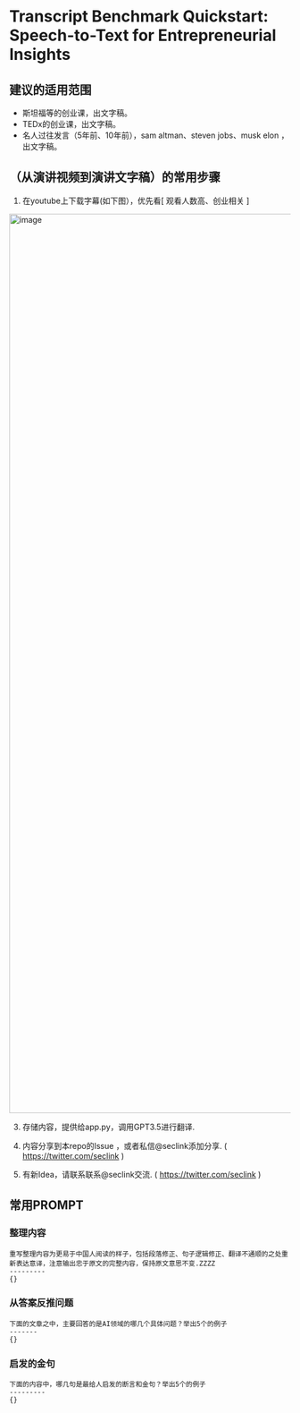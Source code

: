 # Transcript Benchmark Quickstart: Speech-to-Text for Entrepreneurial Insights
## 建议的适用范围
 - 斯坦福等的创业课，出文字稿。
 - TEDx的创业课，出文字稿。
 - 名人过往发言（5年前、10年前），sam altman、steven jobs、musk elon ，出文字稿。
## （从演讲视频到演讲文字稿）的常用步骤
1. 在youtube上下载字幕(如下图），优先看[ 观看人数高、创业相关 ]
<img width="1608" alt="image" src="https://github.com/zgimszhd61/Transcript-benchmark-quickstart/assets/114722053/663a796b-f06a-4067-8b06-64fda27b5d29">

3. 存储内容，提供给app.py，调用GPT3.5进行翻译.

4. 内容分享到本repo的Issue ，或者私信@seclink添加分享. ( https://twitter.com/seclink )

5. 有新Idea，请联系联系@seclink交流. ( https://twitter.com/seclink )


## 常用PROMPT
### 整理内容
```
重写整理内容为更易于中国人阅读的样子，包括段落修正、句子逻辑修正、翻译不通顺的之处重新表达意译，注意输出忠于原文的完整内容，保持原文意思不变.ZZZZ
---------
{}
```


### 从答案反推问题
```
下面的文章之中，主要回答的是AI领域的哪几个具体问题？举出5个的例子
-------
{}
```

### 启发的金句
```
下面的内容中，哪几句是最给人启发的断言和金句？举出5个的例子
---------
{}
```


